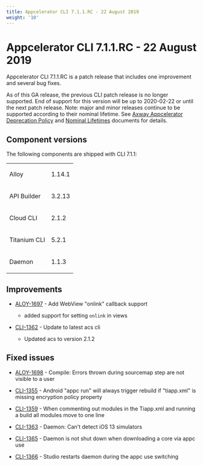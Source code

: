 ```yaml
---
title: Appcelerator CLI 7.1.1.RC - 22 August 2019
weight: '10'
---
```


# Appcelerator CLI 7.1.1.RC - 22 August 2019

Appcelerator CLI 7.1.1.RC is a patch release that includes one improvement and several bug fixes.

As of this GA release, the previous CLI patch release is no longer supported. End of support for this version will be up to 2020-02-22 or until the next patch release. Note: major and minor releases continue to be supported according to their nominal lifetime. See [Axway Appcelerator Deprecation Policy](/guide/AMPLIFY_Appcelerator_Services_Overview/Axway_Appcelerator_Deprecation_Policy/) and [Nominal Lifetimes](#undefined) documents for details.

## Component versions

The following components are shipped with CLI 7.1.1:

<table class="confluenceTable"><thead class=" "></thead><tfoot class=" "></tfoot><tbody class=" "><tr><td class="confluenceTd" rowspan="1" colspan="1"><p>Alloy</p></td><td class="confluenceTd" rowspan="1" colspan="1"><p class="p1">1.14.1</p></td></tr><tr><td class="confluenceTd" rowspan="1" colspan="1"><p>API Builder</p></td><td class="confluenceTd" rowspan="1" colspan="1"><p class="p1">3.2.13</p></td></tr><tr><td class="confluenceTd" rowspan="1" colspan="1"><p>Cloud CLI</p></td><td class="confluenceTd" rowspan="1" colspan="1"><p class="p1">2.1.2</p></td></tr><tr><td class="confluenceTd" rowspan="1" colspan="1"><p>Titanium CLI</p></td><td class="confluenceTd" rowspan="1" colspan="1"><p class="p1">5.2.1</p></td></tr><tr><td class="confluenceTd" rowspan="1" colspan="1"><p>Daemon</p></td><td class="confluenceTd" rowspan="1" colspan="1"><p class="p1">1.1.3</p></td></tr></tbody></table>

## Improvements

* [ALOY-1697](https://jira.appcelerator.org/browse/ALOY-1697) - Add WebView "onlink" callback support

    * added support for setting `onlink` in views

* [CLI-1362](https://jira.appcelerator.org/browse/CLI-1362) - Update to latest acs cli

    * Updated acs to version 2.1.2

## Fixed issues

* [ALOY-1698](https://jira.appcelerator.org/browse/ALOY-1698) - Compile: Errors thrown during sourcemap step are not visible to a user

* [CLI-1355](https://jira.appcelerator.org/browse/CLI-1355) - Android "appc run" will always trigger rebuild if "tiapp.xml" is missing encryption policy property

* [CLI-1359](https://jira.appcelerator.org/browse/CLI-1359) - When commenting out modules in the Tiapp.xml and running a build all modules move to one line

* [CLI-1363](https://jira.appcelerator.org/browse/CLI-1363) - Daemon: Can't detect iOS 13 simulators

* [CLI-1365](https://jira.appcelerator.org/browse/CLI-1365) - Daemon is not shut down when downloading a core via appc use

* [CLI-1366](https://jira.appcelerator.org/browse/CLI-1366) - Studio restarts daemon during the appc use switching
